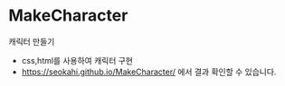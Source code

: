 # MakeCharacter

캐릭터 만들기
- css,html를 사용하여 캐릭터 구현
- https://seokahi.github.io/MakeCharacter/ 에서 결과 확인할 수 있습니다.
